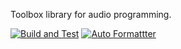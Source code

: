 Toolbox library for audio programming.

[![Build and Test](https://github.com/Cesar287/EuterpeSnd/actions/workflows/build_and_test.yml/badge.svg)](https://github.com/Cesar287/EuterpeSnd/actions/workflows/build_and_test.yml)
[![Auto Formattter](https://github.com/Cesar287/EuterpeSnd/actions/workflows/auto_format.yml/badge.svg)](https://github.com/Cesar287/EuterpeSnd/actions/workflows/auto_format.yml)